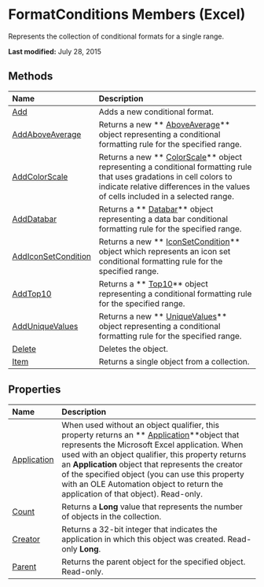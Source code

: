 
# FormatConditions Members (Excel)
Represents the collection of conditional formats for a single range.

 **Last modified:** July 28, 2015


## Methods



|**Name**|**Description**|
|:-----|:-----|
| [Add](705f9ad4-2500-6607-19c0-6abd3f214d3e.md)|Adds a new conditional format.|
| [AddAboveAverage](d5cf96ed-4af7-0be3-62e4-b966db21dfb6.md)|Returns a new  ** [AboveAverage](dd4ea82f-7986-5d6f-2b0e-fe0ca38226e2.md)** object representing a conditional formatting rule for the specified range.|
| [AddColorScale](f1b23e2f-0c62-fdc5-597b-a8a444d5a4a3.md)|Returns a new  ** [ColorScale](3982b041-9178-7a45-7453-c88963501a3c.md)** object representing a conditional formatting rule that uses gradations in cell colors to indicate relative differences in the values of cells included in a selected range.|
| [AddDatabar](4e22e749-860b-4224-b983-ba6dbbc7096a.md)|Returns a  ** [Databar](2684e913-c278-e6be-ba9d-053b6ad58bae.md)** object representing a data bar conditional formatting rule for the specified range.|
| [AddIconSetCondition](eb23b1b1-da7f-013e-aef3-5f690f5cb4ff.md)|Returns a new  ** [IconSetCondition](e3c4ef69-4d95-87c9-5059-805775288e24.md)** object which represents an icon set conditional formatting rule for the specified range.|
| [AddTop10](e6998652-fb2c-201e-5334-298297d4b41e.md)|Returns a  ** [Top10](b94f4a4f-564c-d751-2b43-4b9482e048cc.md)** object representing a conditional formatting rule for the specified range.|
| [AddUniqueValues](9cff98a9-7d7b-81ed-54b1-5919e681f904.md)|Returns a new  ** [UniqueValues](1b8f056f-040c-7df4-8895-26a520cf6c1b.md)** object representing a conditional formatting rule for the specified range.|
| [Delete](d805b61f-13de-4381-b9e4-97603a3c9da3.md)|Deletes the object.|
| [Item](62b8bef8-94ae-5cfa-0af7-bd6a311f9cb2.md)|Returns a single object from a collection.|

## Properties



|**Name**|**Description**|
|:-----|:-----|
| [Application](22ac56ea-bd8b-6482-c669-08630bc69031.md)|When used without an object qualifier, this property returns an  ** [Application](19b73597-5cf9-4f56-8227-b5211f657f6f.md)**object that represents the Microsoft Excel application. When used with an object qualifier, this property returns an  **Application** object that represents the creator of the specified object (you can use this property with an OLE Automation object to return the application of that object). Read-only.|
| [Count](debca7e6-3dac-a54e-6656-ea7001f3dbdf.md)|Returns a  **Long** value that represents the number of objects in the collection.|
| [Creator](c828685a-91a9-d70d-a8e6-33da541f1ae9.md)|Returns a 32-bit integer that indicates the application in which this object was created. Read-only  **Long**.|
| [Parent](6c550438-23b1-82f4-9459-41badddd5247.md)|Returns the parent object for the specified object. Read-only.|
